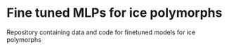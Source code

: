 # Fine tuned MLPs for ice polymorphs
Repository containing data and code for finetuned models for ice polymorphs
